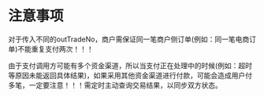 # 注意事项

  对于传入不同的outTradeNo，商户需保证同一笔商户侧订单(例如：同一笔电商订单)不能重复支付两次！！！

<aside class="notice">
    由于支付调用方可能有多个资金渠道，所以当支付正在处理中的时候(例如：超时等原因未能返回具体结果)，如果采用其他资金渠道进行付款，可能会造成用户付多笔，一定要注意！！！需定时主动查询交易结果，以同步双方状态。
</aside>



